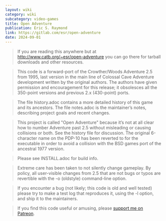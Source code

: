 ```yaml
---
layout: wiki
category: wiki
subcategory: video-games
title: Open Adventure
publication: Eric S. Raymond
link: https://gitlab.com/esr/open-adventure
date: 2024-09-01
---
```


> If you are reading this anywhere but at <http://www.catb.org/~esr/open-adventure> you can go there for tarball downloads and other resources.

> This code is a forward-port of the Crowther/Woods Adventure 2.5 from 1995, last version in the main line of Colossal Cave Adventure development written by the original authors.  The authors have given permission and encouragement for this release; it obsolesces all the 350-point versions and previous 2.x (430-point) ports.

> The file history.adoc contains a more detailed history of this game and its ancestors.  The file notes.adoc is the maintainer’s notes, describing project goals and recent changes.

> This project is called "Open Adventure" because it’s not at all clear how to number Adventure past 2.5 without misleading or causing collisions or both.  See the history file for discussion.  The original 6-character name on the PDP-10 has been reverted to for the executable in order to avoid a collision with the BSD games port of the ancestral 1977 version.

> Please see INSTALL.adoc for build info.

> Extreme care has been taken to not silently change gameplay. By policy, all user-visible changes from 2.5 that are not bugs or typos are revertible with the -o (oldstyle) command-line option.

> If you encounter a bug (not likely; this code is old and well tested) please try to make a test log that reproduces it, using the -l option, and ship it to the maintainers.

> If you find this code useful or amusing, please [support me on Patreon](https://www.patreon.com/esr).
